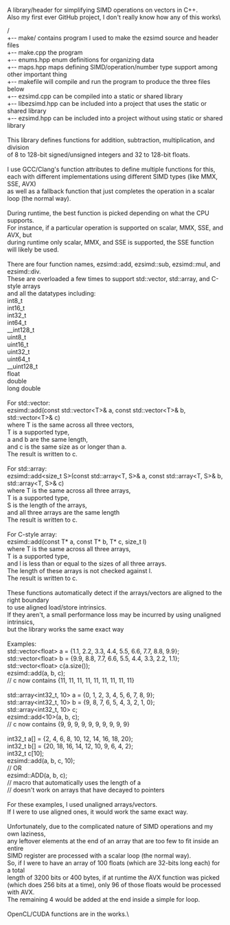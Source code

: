 A library/header for simplifying SIMD operations on vectors in C++.\
Also my first ever GitHub project, I don't really know how any of this works\

/\
+-- make/           contains program I used to make the ezsimd source and header files\
    +-- make.cpp    the program\
    +-- enums.hpp   enum definitions for organizing data\
    +-- maps.hpp    maps defining SIMD/operation/number type support among other important thing\
    +-- makefile    will compile and run the program to produce the three files below\
+-- ezsimd.cpp      can be compiled into a static or shared library\
+-- libezsimd.hpp   can be included into a project that uses the static or shared library\
+-- ezsimd.hpp      can be included into a project without using static or shared library\
\
This library defines functions for addition, subtraction, multiplication, and division\
of 8 to 128-bit signed/unsigned integers and 32 to 128-bit floats.\
\
I use GCC/Clang's function attributes to define multiple functions for this,\
each with different implementations using different SIMD types (like MMX, SSE, AVX)\
as well as a fallback function that just completes the operation in a scalar loop (the normal way).\
\
During runtime, the best function is picked depending on what the CPU supports.\
For instance, if a particular operation is supported on scalar, MMX, SSE, and AVX, but\
during runtime only scalar, MMX, and SSE is supported, the SSE function will likely be used.\
\
There are four function names, ezsimd::add, ezsimd::sub, ezsimd::mul, and ezsimd::div.\
These are overloaded a few times to support std::vector, std::array, and C-style arrays\
and all the datatypes including:\
    int8_t\
    int16_t\
    int32_t\
    int64_t\
    __int128_t\
    uint8_t\
    uint16_t\
    uint32_t\
    uint64_t\
    __uint128_t\
    float\
    double\
    long double\
\
For std::vector:\
    ezsimd::add(const std::vector\<T\>& a, const std::vector\<T\>& b, std::vector\<T\>& c)\
    where T is the same across all three vectors,\
    T is a supported type,\
    a and b are the same length,\
    and c is the same size as or longer than a.\
    The result is written to c.\
\
For std::array:\
    ezsimd::add\<size_t S\>(const std::array\<T, S\>& a, const std::array\<T, S\>& b, std::array\<T, S\>& c)\
    where T is the same across all three arrays,\
    T is a supported type,\
    S is the length of the arrays,\
    and all three arrays are the same length\
    The result is written to c.\
\
For C-style array:\
    ezsimd::add(const T* a, const T* b, T* c, size_t l)\
    where T is the same across all three arrays,\
    T is a supported type,\
    and l is less than or equal to the sizes of all three arrays.\
    The length of these arrays is not checked against l.\
    The result is written to c.\
\
These functions automatically detect if the arrays/vectors are aligned to the right boundary\
to use aligned load/store intrinsics.\
If they aren't, a small performance loss may be incurred by using unaligned intrinsics,\
but the library works the same exact way\
\
Examples:\
    std::vector\<float\> a = {1.1, 2.2, 3.3, 4.4, 5.5, 6.6, 7.7, 8.8, 9.9};\
    std::vector\<float\> b = {9.9, 8.8, 7.7, 6.6, 5.5, 4.4, 3.3, 2.2, 1.1};\
    std::vector\<float\> c(a.size());\
    ezsimd::add(a, b, c);\
    // c now contains {11, 11, 11, 11, 11, 11, 11, 11, 11}\
\
    std::array\<int32_t, 10\> a = {0, 1, 2, 3, 4, 5, 6, 7, 8, 9};\
    std::array\<int32_t, 10\> b = {9, 8, 7, 6, 5, 4, 3, 2, 1, 0};\
    std::array\<int32_t, 10\> c;\
    ezsimd::add\<10\>(a, b, c);\
    // c now contains {9, 9, 9, 9, 9, 9, 9, 9, 9, 9}\
\
    int32_t a[] = {2, 4, 6, 8, 10, 12, 14, 16, 18, 20};\
    int32_t b[] = {20, 18, 16, 14, 12, 10, 9, 6, 4, 2};\
    int32_t c[10];\
    ezsimd::add(a, b, c, 10);\
    // OR\
    ezsimd::ADD(a, b, c);\
    // macro that automatically uses the length of a\
    // doesn't work on arrays that have decayed to pointers\
\
    For these examples, I used unaligned arrays/vectors.\
    If I were to use aligned ones, it would work the same exact way.\
\
    Unfortunately, due to the complicated nature of SIMD operations and my own laziness,\
    any leftover elements at the end of an array that are too few to fit inside an entire\
    SIMD register are processed with a scalar loop (the normal way).\
    So, if I were to have an array of 100 floats (which are 32-bits long each) for a total\
    length of 3200 bits or 400 bytes, if at runtime the AVX function was picked\
    (which does 256 bits at a time), only 96 of those floats would be processed with AVX.\
    The remaining 4 would be added at the end inside a simple for loop.\
\
OpenCL/CUDA functions are in the works.\